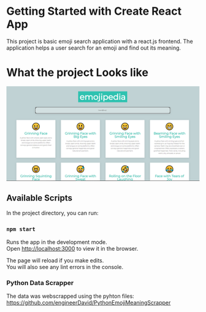 # Getting Started with Create React App

This project is basic emoji search application with a react.js frontend. The application helps a user search for an emoji and find out its meaning. 

# What the project Looks like
![alt text](https://github.com/engineerDavid/EmoijMeaningReactProject/blob/main/public/emoji.PNG?raw=true)
## Available Scripts

In the project directory, you can run:

### `npm start`

Runs the app in the development mode.\
Open [http://localhost:3000](http://localhost:3000) to view it in the browser.

The page will reload if you make edits.\
You will also see any lint errors in the console.

### Python Data Scrapper
The data was webscrapped using the pyhton files: https://github.com/engineerDavid/PythonEmojiMeaningScrapper


